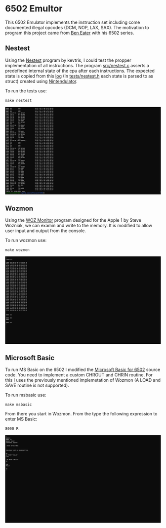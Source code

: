 # 6502 Emultor
This 6502 Emulator implements the instruction set including come documented illegal opcodes (DCM, NOP, LAX, SAX). The motivation to program this project came from [Ben Eater](https://www.youtube.com/@BenEater) with his 6502 series. 

## Nestest
Using the [Nestest](http://nickmass.com/images/nestest.nes) program by kevtris, I could test the propper implementation of all instructions. The program [src/nestest.c](src/nestest.c) asserts a predefined internal state of the cpu after each instructions. The expected state is copied from this [log](tests/nestest_trace.txt) (In [tests/nestest.h](tests/nestest.h) each state is parsed to as struct) created using [Nintendulator](https://www.qmtpro.com/~nes/nintendulator/).

To run the tests use:
```console
make nestest
```

<p>
<img src="./resources/nestest.png">
</p>


## Wozmon
Using the [WOZ Monitor](https://www.sbprojects.net/projects/apple1/wozmon.php) program designed for the Apple 1 by Steve Wozniak, we can examin and write to the memory. It is modified to allow user input and output from the console. 

To run wozmon use:
```console
make wozmon
```

<p>
<img src="./resources/wozmon.png">
</p>




## Microsoft Basic
To run MS Basic on the 6502 I modified the [Microsoft Basic for 6502](https://github.com/mist64/msbasic) source code. You need to implement a custom CHROUT and CHRIN routine. For this I uses the previously mentioned implemetation of Wozmon (A LOAD and SAVE routine is not supported). 

To run msbasic use:
```console
make msbasic
```


From there you start in Wozmon. From the type the following expression to enter MS Basic:
```console
8000 R
```

<p>
<img src="./resources/msbasic.png">
</p>


